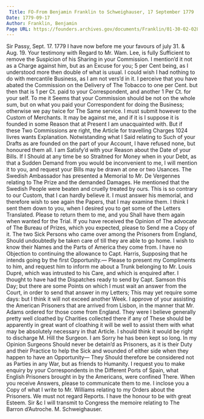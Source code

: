 ```yaml
---
 Title: FO-From Benjamin Franklin to Schweighauser, 17 September 1779
Date: 1779-09-17
Author: Franklin, Benjamin
Page URL: https://founders.archives.gov/documents/Franklin/01-30-02-0285
---
```


Sir
Passy, Sept. 17. 1779
I have now before me your favours of july 31. & Aug. 19. Your testimony with Regard to Mr. Wam. Lee, is fully Sufficient to remove the Suspicion of his Sharing in your Commission. I mention’d it not as a Charge against him, but as an Excuse for you; 5 per Cent being, as I understood more then double of what is usual. I could wish I had nothing to do with mercantile Business, as I am not vers’d in it. I perceive that you have abated the Commission on the Delivery of The Tobacco to one per Cent. but then that is 1 per Ct. paid to your Correspondent, and another 1 Per Ct. for your self. To me it Seems that your Commission should be not on the whole sum, but on what you paid your Correspondent for doing the Business; otherwise we pay twice for The Same service. I must submit however to the Custom of Merchants. It may be against me, and if it is I suppose it is founded in some Reason that at Present I am unacquainted with. But if these Two Commissions are right, the Article for travelling Charges 1024 livres wants Explanation.
Notwistanding what I Said relating to Such of your Drafts as are founded on the part of your Account, I have refused none, but honoured them all.
I am Satisfy’d with your Reason about the Date of your Bills. If I Should at any time be so Straitned for Money when in your Debt, as that a Sudden Demand from you would be inconvenient to me, I will mention it to you, and request your Bills may be drawn at one or two Usances.
The Swedish Ambassador has presented a Memorial to Mr. De Vergennes relating to The Prize and the demanded Damages. He mentioned that the Swedish People were beaten and cruelly treated by ours. This is so contrary to our Custom, that I can hardly believe it. I must answer his memorial, and therefore wish to see again the Papers, that I may examine them. I think I sent them down to you, when I desired you to get some of the Letters Translated. Please to return them to me, and you Shall have them again when wanted for the Trial. If you have received the Opinion of The advocate of The Bureau of Prizes, which you expected, please to Send me a Copy of it.
The two Sick Persons who came over among the Prisoners from England, Should undoubtedly be taken care of till they are able to go home. I wish to know their Names and the Parts of America they come from. I have no Objection to continuing the allowance to Capt. Harris, Supposing that he intends going by the first Opportunity.— Please to present my Compliments to him, and request him to inform me about a Trunk belonging to Mr. Louis Dupré, which was intrusted to his Care, and which is enquired after.
I thought to have had the Dispatches ready to send by Capt. Samson this Day; but there are some Points on which I must wait an answer from the Court, in order to send that answer in my Letters; This may yet require some days: but I think it will not exceed another Week.
I approve of your assisting the American Prisoners that are arrived from Lisbon, in the manner that Mr. Adams ordered for those come from England. They were I believe generally pretty well cloathed by Charities collected there if any of These should be apparently in great want of cloathing it will be well to assist them with what may be absolutely necessary in that Article.
I should think it would be right to discharge M. Hill the Surgeon. I am Sorry he has been kept so long. In my Opinion Surgeons Should never be detain’d as Prisoners, as it is their Duty and their Practice to help the Sick and wounded of either side when they happen to have an Opportunity— They Should therefore be considered not as Parties in any War, but as friends to Humanity.
I request you to make enquiry by your Correspondents in the Different Ports of Spain, what English Prisoners brought in by the Americans, were confined There. When you receive Answers, please to communicate them to me.
I inclose you a Copy of what I write to Mr. Williams relating to my Orders about the Prisoners. We must not regard Reports.
I have the honour to be with great Esteem. Sir &c
I will transmit to Congress the memoire relating to The Barron d’Autroche.
M. Schweighauser.

